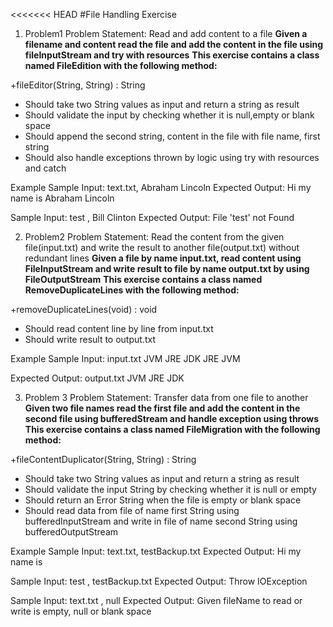 <<<<<<< HEAD
#File Handling Exercise

1. Problem1
Problem Statement: Read and add content to a file
**Given a filename and content read the file and add the content in the file using
fileInputStream and try with resources**
**This exercise contains a class named FileEdition with the following method:**

+fileEditor(String, String) : String
- Should take two String values as input and return a string as result
- Should validate the input by checking whether it is null,empty or blank space
- Should append the second string, content in the file with file name, first string
- Should also handle exceptions thrown by logic using try with resources and
catch

Example
Sample Input:
text.txt, Abraham Lincoln
Expected Output:
Hi my name is Abraham Lincoln

Sample Input:
test , Bill Clinton
Expected Output:
File 'test' not Found

2. Problem2
Problem Statement: Read the content from the given file(input.txt) and write the
result to another file(output.txt) without redundant lines
**Given a file by name input.txt, read content using FileInputStream and write result to
file by name output.txt by using FileOutputStream**
**This exercise contains a class named RemoveDuplicateLines with the following
method:**

+removeDuplicateLines(void) : void
- Should read content line by line from input.txt
- Should write result to output.txt

Example
Sample Input:
input.txt
JVM
JRE
JDK
JRE
JVM

Expected Output:
output.txt
JVM
JRE
JDK

3. Problem 3
Problem Statement: Transfer data from one file to another
**Given two file names read the first file and add the content in the second file using
bufferedStream and handle exception using throws**
**This exercise contains a class named FileMigration with the following method:**

+fileContentDuplicator(String, String) : String
- Should take two String values as input and return a string as result
- Should validate the input String by checking whether it is null or empty
- Should return an Error String when the file is empty or blank space
- Should read data from file of name first String using bufferedInputStream and 
write in file of name second String using bufferedOutputStream

Example
Sample Input:
text.txt, testBackup.txt
Expected Output:
Hi my name is

Sample Input:
test , testBackup.txt
Expected Output:
Throw IOException

Sample Input:
text.txt , null
Expected Output:
Given fileName to read or write is empty, null or blank space